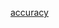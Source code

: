 [accuracy](https://github.com/8Rebecca/mnist_classifier/blob/main/6137b020b51cbb604fb978e7704ac43.png)

